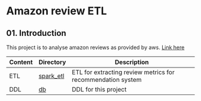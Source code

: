 # Amazon review ETL

## 01. Introduction

This project is to analyse amazon reviews as provided by aws. [Link here]

[Link here]: https://registry.opendata.aws/amazon-reviews/#usageexamples


|Content|Directory|Description|
|---|---|---|
|ETL|[spark_etl]| ETL for extracting review metrics for recommendation system|
|DDL|[db]| DDL for this project|


[spark_etl]: ./spark_etl
[db]: ./db